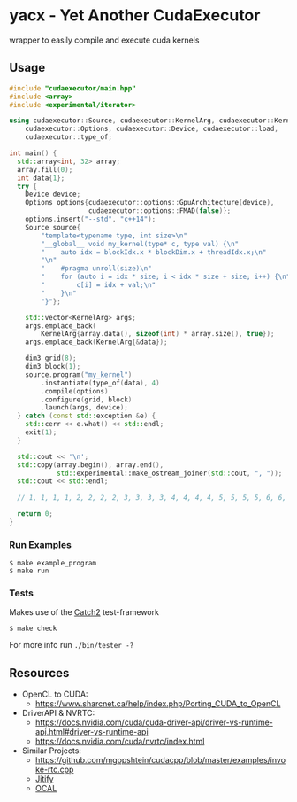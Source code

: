 # yacx - Yet Another CudaExecutor

wrapper to easily compile and execute cuda kernels

## Usage

```c++
#include "cudaexecutor/main.hpp"
#include <array>
#include <experimental/iterator>

using cudaexecutor::Source, cudaexecutor::KernelArg, cudaexecutor::Kernel,
    cudaexecutor::Options, cudaexecutor::Device, cudaexecutor::load,
    cudaexecutor::type_of;

int main() {
  std::array<int, 32> array;
  array.fill(0);
  int data{1};
  try {
    Device device;
    Options options{cudaexecutor::options::GpuArchitecture(device),
                    cudaexecutor::options::FMAD(false)};
    options.insert("--std", "c++14");
    Source source{
        "template<typename type, int size>\n"
        "__global__ void my_kernel(type* c, type val) {\n"
        "    auto idx = blockIdx.x * blockDim.x + threadIdx.x;\n"
        "\n"
        "    #pragma unroll(size)\n"
        "    for (auto i = idx * size; i < idx * size + size; i++) {\n"
        "        c[i] = idx + val;\n"
        "    }\n"
        "}"};

    std::vector<KernelArg> args;
    args.emplace_back(
        KernelArg{array.data(), sizeof(int) * array.size(), true});
    args.emplace_back(KernelArg{&data});

    dim3 grid(8);
    dim3 block(1);
    source.program("my_kernel")
        .instantiate(type_of(data), 4)
        .compile(options)
        .configure(grid, block)
        .launch(args, device);
  } catch (const std::exception &e) {
    std::cerr << e.what() << std::endl;
    exit(1);
  }

  std::cout << '\n';
  std::copy(array.begin(), array.end(),
            std::experimental::make_ostream_joiner(std::cout, ", "));
  std::cout << std::endl;
   
  // 1, 1, 1, 1, 2, 2, 2, 2, 3, 3, 3, 3, 4, 4, 4, 4, 5, 5, 5, 5, 6, 6, 6, 6, 7, 7, 7, 7, 8, 8, 8, 8

  return 0;
}
```

### Run Examples

```console
$ make example_program
$ make run
```

### Tests
Makes use of the [Catch2](https://github.com/catchorg/Catch2) test-framework

```console
$ make check
```

For more info run `./bin/tester -?`

## Resources

- OpenCL to CUDA:
  - <https://www.sharcnet.ca/help/index.php/Porting_CUDA_to_OpenCL>
- DriverAPI & NVRTC:
  - <https://docs.nvidia.com/cuda/cuda-driver-api/driver-vs-runtime-api.html#driver-vs-runtime-api>
  - <https://docs.nvidia.com/cuda/nvrtc/index.html>
- Similar Projects:
  - <https://github.com/mgopshtein/cudacpp/blob/master/examples/invoke-rtc.cpp>
  - [Jitify](https://github.com/NVIDIA/jitify)
  - [OCAL](https://doi.org/10.1109/PADSW.2018.8644541)
